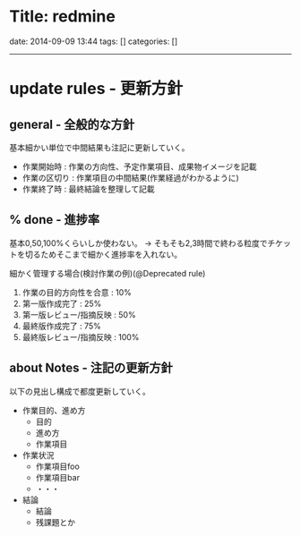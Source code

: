 Title: redmine
==========
date: 2014-09-09 13:44
tags: []
categories: []
- - -

# update rules - 更新方針
## general - 全般的な方針
基本細かい単位で中間結果も注記に更新していく。

* 作業開始時 : 作業の方向性、予定作業項目、成果物イメージを記載
* 作業の区切り : 作業項目の中間結果(作業経過がわかるように)
* 作業終了時 : 最終結論を整理して記載

## % done - 進捗率
基本0,50,100%くらいしか使わない。
-> そもそも2,3時間で終わる粒度でチケットを切るためそこまで細かく進捗率を入れない。

細かく管理する場合(検討作業の例)(@Deprecated rule)

1. 作業の目的方向性を合意  : 10%
1. 第一版作成完了          : 25%
1. 第一版レビュー/指摘反映 : 50%
1. 最終版作成完了          : 75%
1. 最終版レビュー/指摘反映 : 100%

## about Notes - 注記の更新方針
以下の見出し構成で都度更新していく。

* 作業目的、進め方
	* 目的
	* 進め方
	* 作業項目
* 作業状況
	* 作業項目foo
	* 作業項目bar
	* ・・・
* 結論
	* 結論
	* 残課題とか


